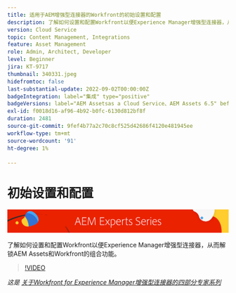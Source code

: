 ```yaml
---
title: 适用于AEM增强型连接器的Workfront的初始设置和配置
description: 了解如何设置和配置Workfront以便Experience Manager增强型连接器，从而解锁AEM Assets和Workfront的组合功能。
version: Cloud Service
topic: Content Management, Integrations
feature: Asset Management
role: Admin, Architect, Developer
level: Beginner
jira: KT-9717
thumbnail: 340331.jpeg
hidefromtoc: false
last-substantial-update: 2022-09-02T00:00:00Z
badgeIntegration: label="集成" type="positive"
badgeVersions: label="AEM Assetsas a Cloud Service、AEM Assets 6.5" before-title="false"
exl-id: f0018d16-af96-4b92-b0fc-6130d812bf8f
duration: 2481
source-git-commit: 9fef4b77a2c70c8cf525d42686f4120e481945ee
workflow-type: tm+mt
source-wordcount: '91'
ht-degree: 1%

---
```


# 初始设置和配置

![AEM Experts系列](./assets/banner.png)

了解如何设置和配置Workfront以便Experience Manager增强型连接器，从而解锁AEM Assets和Workfront的组合功能。

>[!VIDEO](https://video.tv.adobe.com/v/340331?quality=12&learn=on)

_这是 [关于Workfront for Experience Manager增强型连接器的四部分专家系列](./overview.md)_
